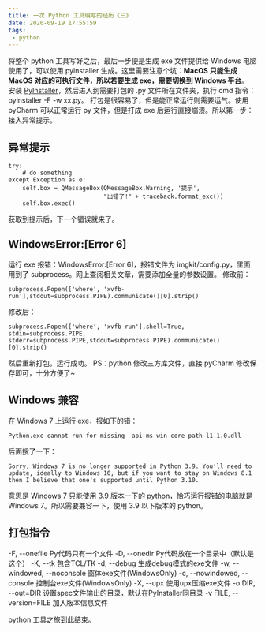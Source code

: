 ```yaml
---
title: 一次 Python 工具编写的经历《三》
date: 2020-09-19 17:55:59
tags:
 - python
---
```


将整个 python 工具写好之后，最后一步便是生成 exe 文件提供给 Windows 电脑使用了，可以使用 pyinstaller 生成。这里需要注意个坑：**MacOS 只能生成 MacOS 对应的可执行文件，所以若要生成 exe，需要切换到 Windows 平台**。
安装 [PyInstaller](https://github.com/pyinstaller/pyinstaller/)，然后进入到需要打包的 .py 文件所在文件夹，执行 cmd 指令：pyinstaller -F -w xx.py。
打包是很容易了，但是能正常运行则需要运气。使用 pyCharm 可以正常运行 py 文件，但是打成 exe 后运行直接崩溃。所以第一步：接入异常提示。

## 异常提示
```
try:
    # do something
except Exception as e:
    self.box = QMessageBox(QMessageBox.Warning, '提示',
                           "出错了!" + traceback.format_exc())
    self.box.exec()
```
获取到提示后，下一个错误就来了。

<!-- more -->

## WindowsError:[Error 6]
运行 exe 报错：WindowsError:[Error 6]，报错文件为 imgkit/config.py，里面用到了 subprocess。网上查阅相关文章，需要添加全量的参数设置。
修改前：
```
subprocess.Popen(['where', 'xvfb-run'],stdout=subprocess.PIPE).communicate()[0].strip()
```
修改后：
```
subprocess.Popen(['where', 'xvfb-run'],shell=True, stdin=subprocess.PIPE, stderr=subprocess.PIPE,stdout=subprocess.PIPE).communicate()[0].strip()
```
然后重新打包，运行成功。
PS：python 修改三方库文件，直接 pyCharm 修改保存即可，十分方便了~

## Windows 兼容
在 Windows 7 上运行 exe，报如下的错：
```
Python.exe cannot run for missing  api-ms-win-core-path-l1-1.0.dll
```
后面搜了一下：
```
Sorry, Windows 7 is no longer supported in Python 3.9. You'll need to update, ideally to Windows 10, but if you want to stay on Windows 8.1 then I believe that one's supported until Python 3.10.
```
意思是 Windows 7 只能使用 3.9 版本一下的 python，恰巧运行报错的电脑就是 Windows 7。所以需要兼容一下，使用 3.9 以下版本的 python。

## 打包指令
-F, --onefile Py代码只有一个文件
-D, --onedir Py代码放在一个目录中（默认是这个）
-K, --tk 包含TCL/TK
-d, --debug 生成debug模式的exe文件
-w, --windowed, --noconsole 窗体exe文件(WindowsOnly)
-c, --nowindowed, --console 控制台exe文件(WindowsOnly)
-X, --upx 使用upx压缩exe文件
-o DIR, --out=DIR 设置spec文件输出的目录，默认在PyInstaller同目录
-v FILE, --version=FILE 加入版本信息文件

python 工具之旅到此结束。
